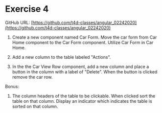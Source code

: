 # Exercise 4

GitHub URL: [https://github.com/t4d-classes/angular_02242020](https://github.com/t4d-classes/angular_02242020)

1. Create a new component named Car Form. Move the car form from Car Home component to the Car Form component. Utilize Car Form in Car Home.

2. Add a new column to the table labeled "Actions".

3. In the the Car View Row component, add a new column and place a button in the column with a label of "Delete". When the button is clicked remove the car row.

Bonus:

1. The column headers of the table to be clickable. When clicked sort the table on that column. Display an indicator which indicates the table is sorted on that column.

